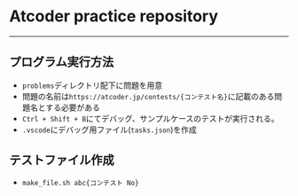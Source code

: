 # Atcoder practice repository

---

## プログラム実行方法

- `problems`ディレクトリ配下に問題を用意
- 問題の名前は`https://atcoder.jp/contests/{コンテスト名}`に記載のある問題名とする必要がある
- `Ctrl + Shift + B`にてデバッグ、サンプルケースのテストが実行される。
- `.vscode`にデバッグ用ファイル(`tasks.json`)を作成

## テストファイル作成

- `make_file.sh abc{コンテスト No}`
